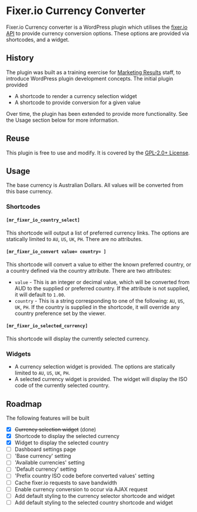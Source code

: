 # Fixer.io Currency Converter
Fixer.io Currency converter is a WordPress plugin which utilises the [fixer.io API](http://fixer.io) to provide currency conversion options.  These options are provided via shortcodes, and a widget.

## History
The plugin was built as a training exercise for [Marketing Results](https://www.marketingresults.com.au) staff, to introduce WordPress plugin development concepts.  The initial plugin provided
- A shortcode to render a currency selection widget
- A shortcode to provide conversion for a given value

Over time, the plugin has been extended to provide more functionality.  See the Usage section below for more information.

## Reuse
This plugin is free to use and modify.  It is covered by the [GPL-2.0+ License](http://www.gnu.org/licenses/gpl-2.0.txt).

## Usage
The base currency is Australian Dollars.  All values will be converted from this base currency.
### Shortcodes
#### `[mr_fixer_io_country_select]`
This shortcode will output a list of preferred currency links.  The options are statically limited to `AU`, `US`, `UK`, `PH`.  There are no attributes.
#### `[mr_fixer_io_convert value= country= ]`
This shortcode will convert a value to either the known preferred country, or a country defined via the country attribute.  There are two attributes:
- `value` - This is an integer or decimal value, which will be converted from AUD to the supplied or preferred country.  If the attribute is not supplied, it will default to `1.00`.
- `country` - This is a string corresponding to one of the following: `AU`, `US`, `UK`, `PH`.  If the country is supplied in the shortcode, it will override any country preference set by the viewer.

#### `[mr_fixer_io_selected_currency]`
This shortcode will display the currently selected currency.

### Widgets
- A currency selection widget is provided.  The options are statically limited to `AU`, `US`, `UK`, `PH`.
- A selected currency widget is provided.  The widget will display the ISO code of the currently selected country.

## Roadmap
The following features will be built
- [x] ~~Currency selection widget~~ (done)
- [x] Shortcode to display the selected currency
- [x] Widget to display the selected country
- [ ] Dashboard settings page
- [ ] 'Base currency' setting
- [ ] 'Available currencies' setting
- [ ] 'Default currency' setting
- [ ] 'Prefix country ISO code before converted values' setting
- [ ] Cache fixer.io requests to save bandwidth
- [ ] Enable currency conversion to occur via AJAX request
- [ ] Add default styling to the currency selector shortcode and widget
- [ ] Add default styling to the selected country shortcode and widget
